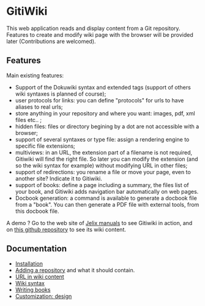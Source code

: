 # GitiWiki

This web application reads and display content from a Git repository.
Features to create and modify wiki page with the browser will be provided later (Contributions are welcomed).

## Features

Main existing features:

- Support of the Dokuwiki syntax and extended tags (support of others wiki syntaxes is planned of course);
- user protocols for links: you can define "protocols" for urls to have aliases to real urls;
- store anything in your repository and where you want: images, pdf, xml files etc.. ;
- hidden files: files or directory begining by a dot are not accessible with a browser;
- support of several syntaxes or type file: assign a rendering engine to specific file extensions;
- multiviews: in an URL, the extension part of a filename is not required, Gitiwiki will find the right file.
  So later you can modify the extension (and so the wiki syntax for example) without modifying URL in other files;
- support of redirections: you rename a file or move your page, even to another site? Indicate it to Gitiwiki.
- support of books: define a page including a summary, the files list of your book, and Gitiwiki adds
navigation bar automatically on web pages.
- Docbook generation: a command is available to generate a docbook file from a "book". You can then generate a PDF
  file with external tools, from this docbook file.

A demo ? Go to the web site of [Jelix manuals](http://docs.jelix.org/en) to see Gitiwiki in action, and
on [this github repository](https://github.com/jelix/jelix-manual-en) to see its wiki content.

## Documentation

- [Installation](docs/installation.md)
- [Adding a repository](docs/repository.md) and what it should contain.
- [URL in wiki content](docs/url-support.md)
- [Wiki syntax](docs/syntax.md)
- [Writing books](docs/books)
- [Customization: design](docs/design)
